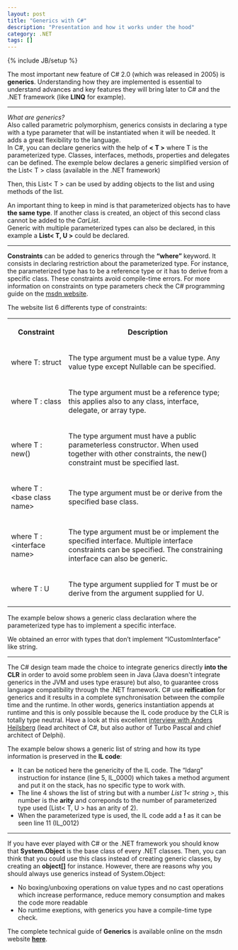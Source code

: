 ```yaml
---
layout: post
title: "Generics with C#"
description: "Presentation and how it works under the hood"
category: .NET
tags: []
---
```

{% include JB/setup %}

The most important new feature of C# 2.0 (which was released in 2005) is **generics**. Understanding how they are implemented is essential to understand advances and key features they will bring later to
C# and the .NET framework (like **LINQ** for example).

* * *

*What are generics?*  
    Also called parametric polymorphism, generics consists in declaring a type with a type parameter that will be instantiated when it will be needed. It adds a great flexibility to the language.  
    In C#, you can declare generics with the help of **< T >** where T is the parameterized type. Classes, interfaces, methods, properties and delegates can be defined. The exemple below declares a generic simplified version of the List< T > class (available in the .NET framework)
    
<script src="https://gist.github.com/4461585.js?file=list.cs"> </script>

Then, this List< T > can be used by adding objects to the list and using methods of the list.

<script src="https://gist.github.com/4461585.js?file=program.cs"> </script>

An important thing to keep in mind is that parameterized objects has to have **the same type**. If another class is created, an object of this second class cannot be added to the *CarList*.  
Generic with multiple parameterized types can also be declared, in this example a **List< T, U >** could be declared.

* * *

**Constraints** can be added to generics through the **“where”** keyword. It consists in declaring restriction about the parameterized type.
For instance, the parameterized type has to be a reference type or it has to derive from a specific class. These constraints avoid compile-time errors. For more information on constraints on type parameters
check the C# programming guide on the 
<a href="http://msdn.microsoft.com/en-us/library/d5x73970.aspx" title="msdn.microsoft.com/en-us/library/d5x73970.aspx" target="_blank">msdn website</a>.

The website list 6 differents type of constraints:

<table class="responsive">
              <tbody>
              <tr>
                <th><p><strong>Constraint</strong></p></th>
                <th><p><strong>Description</strong></p></th>
              </tr>
              <tr>
                <td><p>where T: struct</p></td>
                <td>
                  <p>The type argument must be a value type. Any value type except Nullable can be specified.</p>
                </td>
              </tr>
              <tr>
                <td><p>where T : class</p></td>
                <td>
                  <p>The type argument must be a reference type; this applies also to any class, interface, delegate, or array type.</p>
                </td>
              </tr>
              <tr>
                <td><p>where T : new()</p></td>
                <td>
                  <p>The type argument must have a public parameterless constructor. When used together with other constraints, the <span><span class="input">new()</span></span> constraint must be specified last.</p>
                </td>
              </tr>
              <tr>
                <td><p>where T : &lt;base class name&gt;</p></td>
                <td>
                  <p>The type argument must be or derive from the specified base class.</p>
                </td>
              </tr>
              <tr>
                <td><p>where T : &lt;interface name&gt;</p></td>
                <td>
                  <p>The type argument must be or implement the specified interface. Multiple interface constraints can be specified. The constraining interface can also be generic.</p>
                </td>
              </tr>
              <tr>
                <td><p>where T : U</p></td>
                <td>
                  <p>The type argument supplied for T must be or derive from the argument supplied for U. </p>
                </td>
              </tr>
            </tbody>
</table>

The example below shows a generic class declaration where the parameterized type has to implement a specific interface.

<script src="https://gist.github.com/4461585.js?file=generic.cs"> </script>

We obtained an error with types that don’t implement “ICustomInterface” like string.

* * *

The C# design team made the choice to integrate generics directly **into the CLR** in order to avoid some problem seen in Java (Java doesn't integrate generics in the JVM and uses type erasure) but also, to guarantee cross language compatibility through
    the .NET framework. C# use **reification** for generics and it results in a complete synchronisation between the compile time and the runtime. In other words, generics instantiation appends at runtime and 
    this is only possible because the IL code produce by the CLR is totally type neutral. Have a look at this excellent 
<a href="http://broadcast.oreilly.com/2009/03/an-interview-with-anders-hejls.html" title="broadcast.oreilly.com/2009/03/an-interview-with-anders-hejls" target="_blank">interview with Anders Hejlsberg</a>
(lead architect of C#, but also author of Turbo Pascal and chief architect of Delphi).

The example below shows a generic list of string and how its type information is preserved in the **IL code**:  

<script src="https://gist.github.com/4461585.js?file=generic.il"> </script>

* It can be noticed here the genericity of the IL code. The “ldarg” instruction for instance (line 5, IL_0000) which takes a method argument and put it on the stack, has no specific type to work with.  
* The line 4 shows the list of string but with a number *List\`1< string >*, this number is the **arity** and correponds to the number of parameterized type used (List< T, U > has an arity of 2).  
* When the parameterized type is used, the IL code add a **!** as it can be seen line 11 (IL_0012)   


* * *

If you have ever played with C# or the .NET framework you should know that **System.Object** is the base class of every .NET classes. Then, you can think that you could use this class instead of creating generic classes, by creating
an **object\[\]** for instance. However, there are reasons why you should always use generics instead of System.Object:
* No boxing/unboxing operations on value types and no cast operations which increase performance, reduce memory consumption and makes the code more readable
* No runtime exeptions, with generics you have a compile-time type check.

The complete technical guide of **Generics** is available online on the msdn website
<a href="http://msdn.microsoft.com/en-us/library/512aeb7t.aspx" title="msdn.microsoft.com/en-us/library/512aeb7t.aspx" target="_blank"><strong>here</strong></a>.



